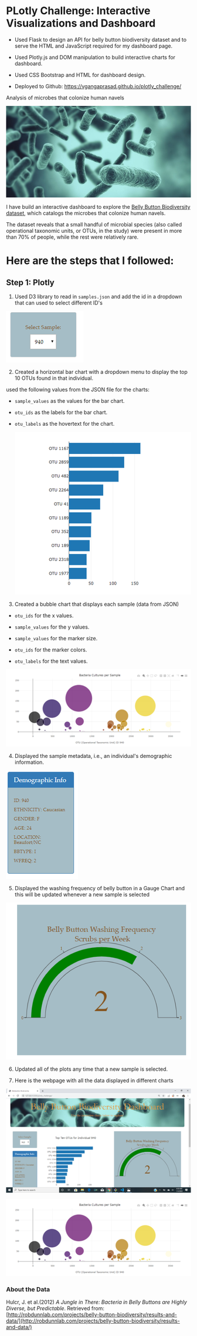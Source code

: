 # PLotly Challenge: Interactive Visualizations and Dashboard

- Used Flask to design an API for belly button biodiversity dataset and to serve the HTML and JavaScript required for my dashboard page. 

- Used Plotly.js and DOM manipulation to build interactive charts for dashboard.

- Used CSS Bootstrap and HTML for dashboard design.

- Deployed to Github: https://vgangaprasad.github.io/plotly_challenge/


Analysis of microbes that colonize human navels

![Bacteria by filterforge.com](Images/bellybutton.png)

I have build an interactive dashboard to explore the [Belly Button Biodiversity dataset](http://robdunnlab.com/projects/belly-button-biodiversity/), which catalogs the microbes that colonize human navels.

The dataset reveals that a small handful of microbial species (also called operational taxonomic units, or OTUs, in the study) were present in more than 70% of people, while the rest were relatively rare.

# Here are the steps that I followed:

## Step 1: Plotly

1. Used D3 library to read in `samples.json` and add the id in a dropdown that can used to select different ID's

![Dropdown](Images/dropdown.png)

2. Created a horizontal bar chart with a dropdown menu to display the top 10 OTUs found in that individual.

used the following values from the JSON file for the charts:

* `sample_values` as the values for the bar chart.

* `otu_ids` as the labels for the bar chart.

* `otu_labels` as the hovertext for the chart.

  ![bar Chart](Images/hw01.png)

3. Created a bubble chart that displays each sample (data from JSON)

* `otu_ids` for the x values.

* `sample_values` for the y values.

* `sample_values` for the marker size.

* `otu_ids` for the marker colors.

* `otu_labels` for the text values.

![Bubble Chart](Images/bubble_chart.png)

4. Displayed the sample metadata, i.e., an individual's demographic information.

![Sample Metadata](Images/metadata.png)

5. Displayed the washing frequency of belly button in a Gauge Chart and this will be updated whenever a new sample is selected

![Weekly Washing Frequency Gauge](Images/gauge.png)

6. Updated all of the plots any time that a new sample is selected.

7. Here is the webpage with all the data displayed in different charts

![Belly Button - Page 1](Images/dashboard-1.png)

![Belly Button - Page 2](Images/dashboard-2.png)

### About the Data

Hulcr, J. et al.(2012) _A Jungle in There: Bacteria in Belly Buttons are Highly Diverse, but Predictable_. Retrieved from: [http://robdunnlab.com/projects/belly-button-biodiversity/results-and-data/](http://robdunnlab.com/projects/belly-button-biodiversity/results-and-data/)

